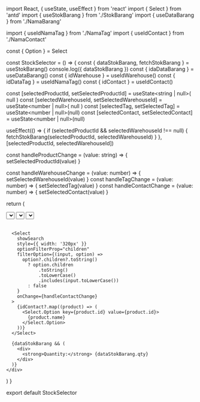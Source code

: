 import React, { useState, useEffect } from 'react'
import { Select } from 'antd'
import { useStokBarang } from './StokBarang'
import { useDataBarang } from './NamaBarang'

import { useIdNamaTag } from './NamaTag'
import { useIdContact } from './NamaContact'

const { Option } = Select

const StockSelector = () => {
const { dataStokBarang, fetchStokBarang } = useStokBarang()
console.log({ dataStokBarang })
const { idaDataBarang } = useDataBarang()
const { idWarehouse } = useIdWarehouse()
const { idDataTag } = useIdNamaTag()
const { idContact } = useIdContact()

const [selectedProductId, setSelectedProductId] = useState<string | null>(
null
)
const [selectedWarehouseId, setSelectedWarehouseId] = useState<number | null>(
null
)
const [selectedTag, setSelectedTag] = useState<number | null>(null)
const [selectedContact, setSelectedContact] = useState<number | null>(null)

useEffect(() => {
if (selectedProductId && selectedWarehouseId !== null) {
fetchStokBarang(selectedProductId, selectedWarehouseId)
}
}, [selectedProductId, selectedWarehouseId])

const handleProductChange = (value: string) => {
setSelectedProductId(value)
}

const handleWarehouseChange = (value: number) => {
setSelectedWarehouseId(value)
}
const handleTagChange = (value: number) => {
setSelectedTag(value)
}
const handleContactChange = (value: number) => {
setSelectedContact(value)
}

return (

<div>
<Select
showSearch
style={{ width: '320px' }}
optionFilterProp="children"
filterOption={(input, option) =>
option?.children?.toString()
? option.children
.toString()
.toLowerCase()
.includes(input.toLowerCase())
: false
}
onChange={handleProductChange} >
{idaDataBarang?.map((product) => (
<Select.Option key={product.id} value={product.id}>
{product.name}
</Select.Option>
))}
</Select>
<Select
showSearch
style={{ width: '320px' }}
optionFilterProp="children"
filterOption={(input, option) =>
option?.children?.toString()
? option.children
.toString()
.toLowerCase()
.includes(input.toLowerCase())
: false
}
onChange={handleWarehouseChange} >
{idWarehouse?.map((product) => (
<Select.Option key={product.id} value={product.id}>
{product.name}
</Select.Option>
))}
</Select>
<Select
showSearch
style={{ width: '320px' }}
optionFilterProp="children"
filterOption={(input, option) =>
option?.children?.toString()
? option.children
.toString()
.toLowerCase()
.includes(input.toLowerCase())
: false
}
onChange={handleTagChange} >
{idDataTag?.map((product) => (
<Select.Option key={product.id} value={product.id}>
{product.name}
</Select.Option>
))}
</Select>
<br />
<br />

      <Select
        showSearch
        style={{ width: '320px' }}
        optionFilterProp="children"
        filterOption={(input, option) =>
          option?.children?.toString()
            ? option.children
                .toString()
                .toLowerCase()
                .includes(input.toLowerCase())
            : false
        }
        onChange={handleContactChange}
      >
        {idContact?.map((product) => (
          <Select.Option key={product.id} value={product.id}>
            {product.name}
          </Select.Option>
        ))}
      </Select>

      {dataStokBarang && (
        <div>
          <strong>Quantity:</strong> {dataStokBarang.qty}
        </div>
      )}
    </div>

)
}

export default StockSelector
